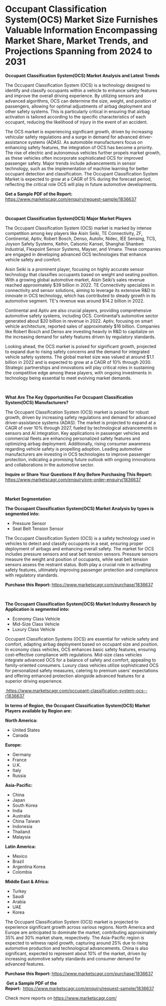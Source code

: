 <p><h1>Occupant Classification System(OCS) Market Size Furnishes Valuable Information Encompassing Market Share, Market Trends, and Projections Spanning from 2024 to 2031</h1></p><p><strong>Occupant Classification System(OCS) Market Analysis and Latest Trends</strong></p>
<p><p>The Occupant Classification System (OCS) is a technology designed to identify and classify occupants within a vehicle to enhance safety features and improve the overall driving experience. By utilizing sensors and advanced algorithms, OCS can determine the size, weight, and position of passengers, allowing for optimal adjustments of airbag deployment and other safety systems. This is particularly critical in ensuring that airbag activation is tailored according to the specific characteristics of each occupant, reducing the likelihood of injury in the event of an accident.</p><p>The OCS market is experiencing significant growth, driven by increasing vehicular safety regulations and a surge in demand for advanced driver-assistance systems (ADAS). As automobile manufacturers focus on enhancing safety features, the integration of OCS has become a priority. The rise of electric and autonomous vehicles further propels market growth, as these vehicles often incorporate sophisticated OCS for improved passenger safety. Major trends include advancements in sensor technology, such as the implementation of machine learning for better occupant detection and classification. The Occupant Classification System Market is expected to grow at a CAGR of 5% during the forecast period, reflecting the critical role OCS will play in future automotive developments.</p></p>
<p><strong>Get a Sample PDF of the Report:&nbsp;</strong> <a href="https://www.marketscagr.com/enquiry/request-sample/1836637?utm_campaign=1789&utm_medium=2&utm_source=Github&utm_content=ia&utm_term=31122024&utm_id=occupant-classification-systemocs">https://www.marketscagr.com/enquiry/request-sample/1836637</a></p>
<p>&nbsp;</p>
<p><strong>Occupant Classification System(OCS) Major Market Players</strong></p>
<p><p>The Occupant Classification System (OCS) market is marked by intense competition among key players like Aisin Seiki, TE Connectivity, ZF, Continental, Aptiv, Robert Bosch, Denso, Autoliv, Nidec, IEE Sensing, TCS, Joyson Safety Systems, Keihin, Calsonic Kansei, Shanghai Shanben Industrial, Flexpoint Sensor Systems, Mayser, and Vmanx. These companies are engaged in developing advanced OCS technologies that enhance vehicle safety and comfort.</p><p>Aisin Seiki is a prominent player, focusing on highly accurate sensor technology that classifies occupants based on weight and seating position. With a growing global automotive market, Aisin Seiki’s sales revenue reached approximately $39 billion in 2022. TE Connectivity specializes in connectivity and sensor solutions, aiming to leverage its extensive R&D to innovate in OCS technology, which has contributed to steady growth in its automotive segment. TE's revenue was around $14.2 billion in 2022.</p><p>Continental and Aptiv are also crucial players, providing comprehensive automotive safety systems, including OCS. Continental’s automotive sector generated about $20 billion in revenue in 2022. Aptiv, focusing on smart vehicle architecture, reported sales of approximately $16 billion. Companies like Robert Bosch and Denso are investing heavily in R&D to capitalize on the increasing demand for safety features driven by regulatory standards.</p><p>Looking ahead, the OCS market is poised for significant growth, projected to expand due to rising safety concerns and the demand for integrated vehicle safety systems. The global market size was valued at around $1.1 billion in 2022 and is expected to grow at a CAGR of 10% through 2030. Strategic partnerships and innovations will play critical roles in sustaining the competitive edge among these players, with ongoing investments in technology being essential to meet evolving market demands.</p></p>
<p>&nbsp;</p>
<p><strong>What Are The Key Opportunities For Occupant Classification System(OCS) Manufacturers?</strong></p>
<p><p>The Occupant Classification System (OCS) market is poised for robust growth, driven by increasing safety regulations and demand for advanced driver-assistance systems (ADAS). The market is projected to expand at a CAGR of over 10% through 2027, fueled by technological advancements in sensors and AI integration. Key applications in passenger vehicles and commercial fleets are enhancing personalized safety features and optimizing airbag deployment. Additionally, rising consumer awareness regarding vehicle safety is propelling adoption. Leading automotive manufacturers are investing in OCS technologies to improve passenger protection, indicating a promising future outlook with ongoing innovations and collaborations in the automotive sector.</p></p>
<p><strong>Inquire or Share Your Questions If Any Before Purchasing This Report:</strong> <a href="https://www.marketscagr.com/enquiry/pre-order-enquiry/1836637?utm_campaign=1789&utm_medium=2&utm_source=Github&utm_content=ia&utm_term=31122024&utm_id=occupant-classification-systemocs">https://www.marketscagr.com/enquiry/pre-order-enquiry/1836637</a></p>
<p>&nbsp;</p>
<p><strong>Market Segmentation</strong></p>
<p><strong>The Occupant Classification System(OCS) Market Analysis by types is segmented into:</strong></p>
<p><ul><li>Pressure Sensor</li><li>Seat Belt Tension Sensor</li></ul></p>
<p><p>The Occupant Classification System (OCS) is a safety technology used in vehicles to detect and classify occupants in a seat, ensuring proper deployment of airbags and enhancing overall safety. The market for OCS includes pressure sensors and seat belt tension sensors. Pressure sensors measure the weight and position of occupants, while seat belt tension sensors assess the restraint status. Both play a crucial role in activating safety features, ultimately improving passenger protection and compliance with regulatory standards.</p></p>
<p><strong>Purchase this Report:&nbsp;</strong><a href="https://www.marketscagr.com/purchase/1836637?utm_campaign=1789&utm_medium=2&utm_source=Github&utm_content=ia&utm_term=31122024&utm_id=occupant-classification-systemocs">https://www.marketscagr.com/purchase/1836637</a></p>
<p>&nbsp;</p>
<p><strong>The Occupant Classification System(OCS) Market Industry Research by Application is segmented into:</strong></p>
<p><ul><li>Economy Class Vehicle</li><li>Mid-Size Class Vehicle</li><li>Luxury Class Vehicle</li></ul></p>
<p><p>Occupant Classification Systems (OCS) are essential for vehicle safety and comfort, adapting airbag deployment based on occupant size and position. In economy class vehicles, OCS enhances basic safety features, ensuring cost-effective compliance with regulations. Mid-size class vehicles integrate advanced OCS for a balance of safety and comfort, appealing to family-oriented consumers. Luxury class vehicles utilize sophisticated OCS for personalized safety measures, catering to premium users' expectations and offering enhanced protection alongside advanced features for a superior driving experience.</p></p>
<p><a href="https://www.marketscagr.com/occupant-classification-system-ocs--r1836637?utm_campaign=1789&utm_medium=2&utm_source=Github&utm_content=ia&utm_term=31122024&utm_id=occupant-classification-systemocs">&nbsp;https://www.marketscagr.com/occupant-classification-system-ocs--r1836637</a></p>
<p><strong>In terms of Region, the Occupant Classification System(OCS) Market Players available by Region are:</strong></p>
<p>
    <p> <strong> North America: </strong>
        <ul>
            <li>United States</li>
            <li>Canada</li>
        </ul>
        </p> 
    <p> <strong> Europe: </strong>
        <ul>
            <li>Germany</li>
            <li>France</li>
            <li>U.K.</li>
            <li>Italy</li>
            <li>Russia</li>
        </ul>
        </p> 
    <p> <strong> Asia-Pacific: </strong>
        <ul>
            <li>China</li>
            <li>Japan</li>
            <li>South Korea</li>
            <li>India</li>
            <li>Australia</li>
            <li>China Taiwan</li>
            <li>Indonesia</li>
            <li>Thailand</li>
            <li>Malaysia</li>
        </ul>
        </p> 
    <p> <strong> Latin America: </strong>
        <ul>
            <li>Mexico</li>
            <li>Brazil</li>
            <li>Argentina Korea</li>
            <li>Colombia</li>
        </ul>
        </p> 
    <p> <strong> Middle East & Africa: </strong>
        <ul>
            <li>Turkey</li>
            <li>Saudi</li>
            <li>Arabia</li>
            <li>UAE</li>
            <li>Korea</li>
        </ul>
    </p>
    </p>
<p><p>The Occupant Classification System (OCS) market is projected to experience significant growth across various regions. North America and Europe are anticipated to dominate the market, contributing approximately 35% and 30% market share, respectively. The Asia-Pacific region is expected to witness rapid growth, capturing around 25% due to rising automotive production and technological advancements. China is also significant, expected to represent about 10% of the market, driven by increasing automotive safety standards and consumer demand for advanced features.</p></p>
<p><strong>Purchase this Report: </strong><a href="https://www.marketscagr.com/purchase/1836637?utm_campaign=1789&utm_medium=2&utm_source=Github&utm_content=ia&utm_term=31122024&utm_id=occupant-classification-systemocs">https://www.marketscagr.com/purchase/1836637</a></p>
<p>&nbsp;<strong>Get a Sample PDF of the Report:&nbsp;&nbsp;</strong><a href="https://www.marketscagr.com/enquiry/request-sample/1836637?utm_campaign=1789&utm_medium=2&utm_source=Github&utm_content=ia&utm_term=31122024&utm_id=occupant-classification-systemocs">https://www.marketscagr.com/enquiry/request-sample/1836637</a></p>
<p><strong></strong></p>
<p>Check more reports on <a href="https://www.marketscagr.com/?utm_campaign=1789&utm_medium=2&utm_source=Github&utm_content=ia&utm_term=31122024&utm_id=occupant-classification-systemocs">https://www.marketscagr.com/</a></p>